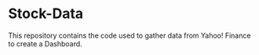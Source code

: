 # Stock-Data

This repository contains the code used to gather data from Yahoo! Finance to create a Dashboard.
